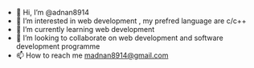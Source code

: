 - 👋 Hi, I’m @adnan8914
- 👀 I’m interested in web development , my prefred language are c/c++ 
- 🌱 I’m currently learning web development 
- 💞️ I’m looking to collaborate on web development and software development programme
- 📫 How to reach me  madnan8914@gmail.com
